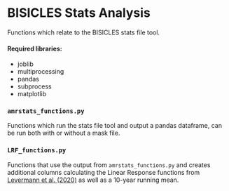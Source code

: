 # BISICLES Stats Analysis

Functions which relate to the BISICLES stats file tool. 

#### Required libraries:

* joblib
* multiprocessing
* pandas
* subprocess
* matplotlib

### `amrstats_functions.py`

Functions which run the stats file tool and output a pandas dataframe, can be run both with or without a mask file. 

### `LRF_functions.py`

Functions that use the output from `amrstats_functions.py` and creates additional columns calculating the Linear Response functions from [Levermann et al. (2020)]( https://esd.copernicus.org/articles/11/35/2020/) as well as a 10-year running mean. 
